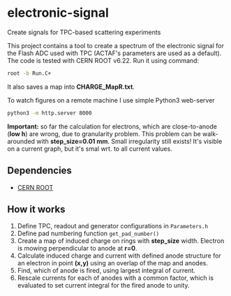 # electronic-signal

Create signals for TPC-based scattering experiments 

This project contains a tool to create a spectrum of the electronic signal for the 
Flash ADC used with TPC (ACTAF's parameters are used as a default). 
The code is tested with CERN ROOT v6.22. Run it using command:
```bash
root -b Run.C+
```

It also saves a map into **CHARGE_MapR.txt**.

To watch figures on a remote machine I use simple Python3 web-server
```bash
python3 -m http.server 8000
```

**Important:** so far the calculation for electrons, which are close-to-anode
(**low h**) are wrong, due to granularity problem. This problem can be 
walk-arounded with **step_size=0.01 mm**. Small irregularity still exists! 
It's visible on a current graph, but it's smal wrt. to all current values.


## Dependencies

  * [CERN ROOT](https://root.cern.ch/)

## How it works
 1. Define TPC, readout and generator configurations in `Parameters.h`
 2. Define pad numbering function `get_pad_number()`
 3. Create a map of induced charge on rings with **step_size** width.
  Electron is mowing perpendicular to anode at **r=0**.
 4. Calculate induced charge and current with defined anode
  structure for an electron in point **(x,y)** using an overlap
  of the map and anodes.
 5. Find, which of anode is fired, using largest integral of current.
 6. Rescale currents for each of anodes with a common factor, which
  is evaluated to set current integral for the fired anode to unity.

